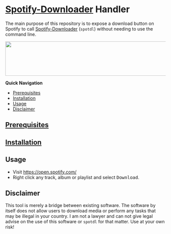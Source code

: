 # [Spotify-Downloader](https://github.com/ritiek/spotify-downloader) Handler

The main purpose of this repository is to expose a download button on Spotify to call [Spotify-Downloader](https://github.com/ritiek/spotify-downloader) (`spotdl`) without needing to use the command line.

<img src="https://i.imgur.com/UWh3UrL.png" width="858" height="108" />

**Quick Navigation**
* [Prerequisites](#prerequisites)
* [Installation](#installation)
* [Usage](#usage)
* [Disclaimer](#disclaimer)

## [Prerequisites](https://github.com/Silverfeelin/spotdl-handler/wiki/Prerequisites)

## [Installation](https://github.com/Silverfeelin/spotdl-handler/wiki/Installation)

## Usage

* Visit https://open.spotify.com/
* Right click any track, album or playlist and select <kbd>Download</kbd>.

## Disclaimer

This tool is merely a bridge between existing software. The software by itself does not allow users to download media or perform any tasks that may be illegal in your country. I am not a lawyer and can not give legal advise on the use of this software or `spotdl` for that matter. Use at your own risk!
